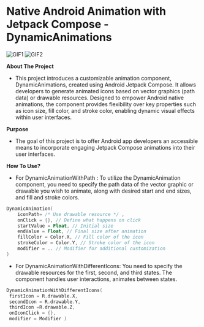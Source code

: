 # Native Android Animation with Jetpack Compose - DynamicAnimations

![GIF1](https://i.ibb.co/zh7QLz2/Screen-recording-20240227-135713-ezgif-com-resize.gif)
![GIF2](https://i.ibb.co/Dg4QJvP/Screen-recording-20240227-191730-ezgif-com-video-to-gif-converter.gif)

**About The Project**
- This project introduces a customizable animation component, DynamicAnimations, created using Android Jetpack Compose. It allows developers to generate animated icons based on vector graphics (path data) or drawable resources. Designed to empower Android native animations, the component provides flexibility over key properties such as icon size, fill color, and stroke color, enabling dynamic visual effects within user interfaces.

**Purpose**
- The goal of this project is to offer Android app developers an accessible means to incorporate engaging Jetpack Compose animations into their user interfaces.

**How To Use?**
- For DynamicAnimationWithPath : To utilize the DynamicAnimation component, you need to specify the path data of the vector graphic or drawable you wish to animate, along with desired start and end sizes, and fill and stroke colors.
  
```kotlin
DynamicAnimation(
    iconPath= /* Use drawable resource */ ,
    onClick = {}, // Define what happens on click
    startValue = Float, // Initial size
    endValue = Float, // Final size after animation
    fillColor = Color.X, // Fill color of the icon
    strokeColor = Color.Y, // Stroke color of the icon
    modifier = .. // Modifier for additional customization
)
```

- For DynamicAnimationWithDifferentIcons:  You need to specify the drawable resources for the first, second, and third states. The component handles user interactions, animates between states.
  
```kotlin
DynamicAnimationWithDifferentIcons(
 firstIcon = R.drawable.X,
 secondIcon = R.drawable.Y,
 thirdIcon =R.drawable.Z,
 onIconClick = {},
 modifier = Modifier )
```

